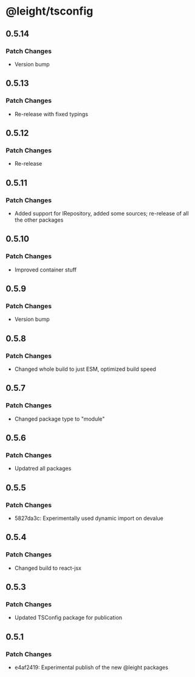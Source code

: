 # @leight/tsconfig

## 0.5.14

### Patch Changes

- Version bump

## 0.5.13

### Patch Changes

- Re-release with fixed typings

## 0.5.12

### Patch Changes

- Re-release

## 0.5.11

### Patch Changes

- Added support for IRepository, added some sources; re-release of all the other packages

## 0.5.10

### Patch Changes

- Improved container stuff

## 0.5.9

### Patch Changes

- Version bump

## 0.5.8

### Patch Changes

- Changed whole build to just ESM, optimized build speed

## 0.5.7

### Patch Changes

- Changed package type to "module"

## 0.5.6

### Patch Changes

- Updatred all packages

## 0.5.5

### Patch Changes

- 5827da3c: Experimentally used dynamic import on devalue

## 0.5.4

### Patch Changes

- Changed build to react-jsx

## 0.5.3

### Patch Changes

- Updated TSConfig package for publication

## 0.5.1

### Patch Changes

- e4af2419: Experimental publish of the new @leight packages

